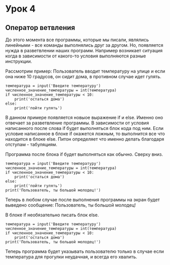 # Урок 4
## Оператор ветвления

До этого момента все программы, которые мы писали, являлись линейными - все команды выполнялись друг за другом. Но, появляется нужда в разветвлении наших программ. Например возникает ситуация когда в зависимости от какого-то условия выполняются разные инструкции.

Рассмотрим пример: Пользователь вводит температуру на улице и если она ниже 10 градусов, он сидит дома, в противном случае идет гулять.

    температура = input('Введите температуру')
    численное_значение_температуры = int(температура)
    if численное_значение_температуры < 10:
        print('остаться дома')
    else:
        print('пойти гулять')

В данном примере появляется новыое выражение if и else. Именно оно отвечает за разветвление программы. В зависимости от условия написанного после слова if будет выполняться блок кода под ним. Если условие написанное в блоке if окажется ложным, то выполнится все что находится в блоке else. Питон определяет что именно делать благодаря отступам - табуляциям.

Программа после блока if будет выполняться как обычно. Сверху вниз.

    температура = input('Введите температуру')
    численное_значение_температуры = int(температура)
    if численное_значение_температуры < 10:
        print('остаться дома')
    else:
        print('пойти гулять')
    print('Пользователь, ты большой молодец!')

Теперь в любом случае после выполнения программы на экран будет выведено сообщение: Пользователь, ты большой молодец! 

В блоке if необязательно писать блок else.

    температура = input('Введите температуру')
    численное_значение_температуры = int(температура)
    if численное_значение_температуры < 10:
        print('остаться дома')
    print('Пользователь, ты большой молодец!')

Теперь программа будет указывать пользователю только в случае если температура для прогулки неудачная, и всегда его хвалить.